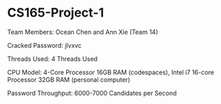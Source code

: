 # CS165-Project-1

Team Members: Ocean Chen and Ann Xie (Team 14)

Cracked Password: jlvxvc 

Threads Used: 4 Threads Used 

CPU Model: 4-Core Processor 16GB RAM (codespaces), Intel i7 16-core Processor 32GB RAM (personal computer)

Password Throughput: 6000-7000 Candidates per Second 
